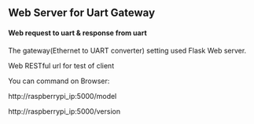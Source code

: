 ## Web Server for Uart Gateway 
#### Web request to uart & response from uart 

The gateway(Ethernet to UART converter) setting used Flask Web server.

Web RESTful url for test of client

You can command on Browser: 

http://raspberrypi_ip:5000/model

http://raspberrypi_ip:5000/version